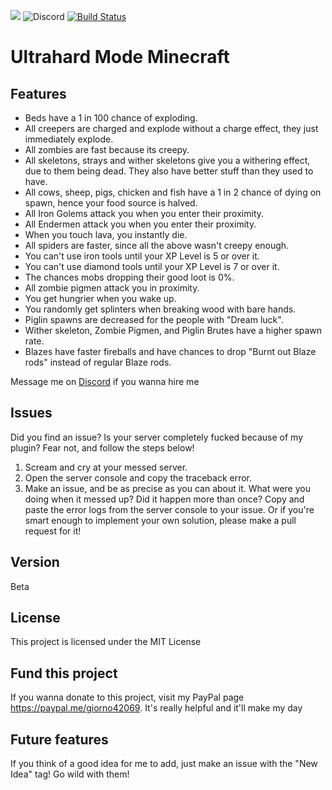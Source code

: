 <img src="https://img.shields.io/tokei/lines/github/giorno420/UltrahardModeMinecraft?label=Total%20lines"> <img alt="Discord" src="https://img.shields.io/discord/794061682279317554">
[![Build Status](https://app.travis-ci.com/giorno420/UltrahardMinecraft.svg?branch=main)](https://app.travis-ci.com/giorno420/UltrahardMinecraft)

# Ultrahard Mode Minecraft

## Features
 - Beds have a 1 in 100 chance of exploding.
 - All creepers are charged and explode without a charge effect, they just immediately explode.
 - All zombies are fast because its creepy.
 - All skeletons, strays and wither skeletons give you a withering effect, due to them being dead. They also have better stuff than they used to have.
 - All cows, sheep, pigs, chicken and fish have a 1 in 2 chance of dying on spawn, hence your food source is halved.
 - All Iron Golems attack you when you enter their proximity.
 - All Endermen attack you when you enter their proximity.
 - When you touch lava, you instantly die.
 - All spiders are faster, since all the above wasn't creepy enough.
 - You can't use iron tools until your XP Level is 5 or over it.
 - You can't use diamond tools until your XP Level is 7 or over it.
 - The chances mobs dropping their good loot is 0%.
 - All zombie pigmen attack you in proximity.
 - You get hungrier when you wake up.
 - You randomly get splinters when breaking wood with bare hands.
 - Piglin spawns are decreased for the people with "Dream luck".
 - Wither skeleton, Zombie Pigmen, and Piglin Brutes have a higher spawn rate.
 - Blazes have faster fireballs and have chances to drop "Burnt out Blaze rods" instead of regular Blaze rods.

Message me on <a href="https://discord.com/users/587539085439008780">Discord</a> if you wanna hire me
## Issues
Did you find an issue? Is your server completely fucked because of my plugin? Fear not, and follow the steps below!
1. Scream and cry at your messed server.
2. Open the server console and copy the traceback error.
3. Make an issue, and be as precise as you can about it. What were you doing when it messed up? Did it happen more than once? Copy and paste the error logs from the server console to your issue.
Or if you're smart enough to implement your own solution, please make a pull request for it!

## Version
Beta

## License
This project is licensed under the MIT License

## Fund this project
If you wanna donate to this project, visit my PayPal page https://paypal.me/giorno42069. It's really helpful and it'll make my day

## Future features
If you think of a good idea for me to add, just make an issue with the "New Idea" tag!
Go wild with them!
